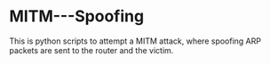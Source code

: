 # MITM---Spoofing
This is python scripts to attempt a MITM attack, where  spoofing ARP packets are sent to the router and the victim. 
